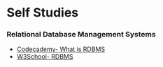 # Self Studies

### Relational Database Management Systems

- [Codecademy- What is RDBMS ](https://www.codecademy.com/article/what-is-rdbms-sql)
- [W3School- RDBMS](https://www.w3schools.com/mysql/mysql_rdbms.asp)
